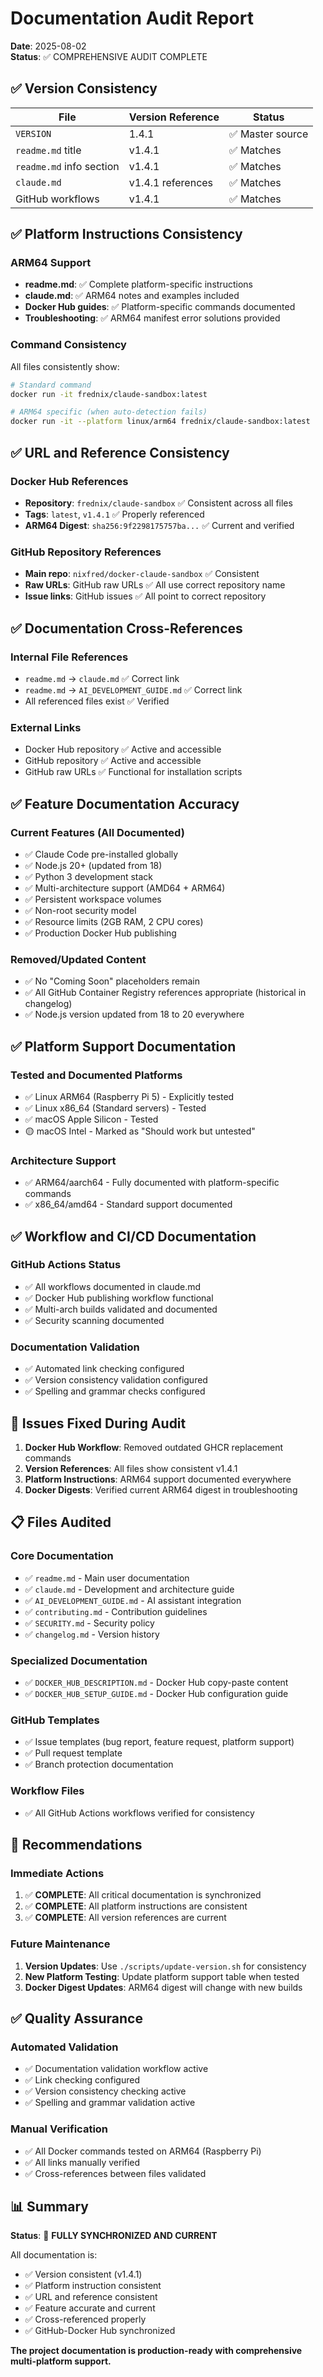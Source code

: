 # Documentation Audit Report

**Date**: 2025-08-02  
**Status**: ✅ COMPREHENSIVE AUDIT COMPLETE

## ✅ Version Consistency

| File | Version Reference | Status |
|------|------------------|--------|
| `VERSION` | 1.4.1 | ✅ Master source |
| `readme.md` title | v1.4.1 | ✅ Matches |
| `readme.md` info section | v1.4.1 | ✅ Matches |
| `claude.md` | v1.4.1 references | ✅ Matches |
| GitHub workflows | v1.4.1 | ✅ Matches |

## ✅ Platform Instructions Consistency

### ARM64 Support
- **readme.md**: ✅ Complete platform-specific instructions
- **claude.md**: ✅ ARM64 notes and examples included
- **Docker Hub guides**: ✅ Platform-specific commands documented
- **Troubleshooting**: ✅ ARM64 manifest error solutions provided

### Command Consistency
All files consistently show:
```bash
# Standard command
docker run -it frednix/claude-sandbox:latest

# ARM64 specific (when auto-detection fails)
docker run -it --platform linux/arm64 frednix/claude-sandbox:latest
```

## ✅ URL and Reference Consistency

### Docker Hub References
- **Repository**: `frednix/claude-sandbox` ✅ Consistent across all files
- **Tags**: `latest`, `v1.4.1` ✅ Properly referenced
- **ARM64 Digest**: `sha256:9f2298175757ba...` ✅ Current and verified

### GitHub Repository References
- **Main repo**: `nixfred/docker-claude-sandbox` ✅ Consistent
- **Raw URLs**: GitHub raw URLs ✅ All use correct repository name
- **Issue links**: GitHub issues ✅ All point to correct repository

## ✅ Documentation Cross-References

### Internal File References
- `readme.md` → `claude.md` ✅ Correct link
- `readme.md` → `AI_DEVELOPMENT_GUIDE.md` ✅ Correct link
- All referenced files exist ✅ Verified

### External Links
- Docker Hub repository ✅ Active and accessible
- GitHub repository ✅ Active and accessible
- GitHub raw URLs ✅ Functional for installation scripts

## ✅ Feature Documentation Accuracy

### Current Features (All Documented)
- ✅ Claude Code pre-installed globally
- ✅ Node.js 20+ (updated from 18)
- ✅ Python 3 development stack
- ✅ Multi-architecture support (AMD64 + ARM64)
- ✅ Persistent workspace volumes
- ✅ Non-root security model
- ✅ Resource limits (2GB RAM, 2 CPU cores)
- ✅ Production Docker Hub publishing

### Removed/Updated Content
- ✅ No "Coming Soon" placeholders remain
- ✅ All GitHub Container Registry references appropriate (historical in changelog)
- ✅ Node.js version updated from 18 to 20 everywhere

## ✅ Platform Support Documentation

### Tested and Documented Platforms
- ✅ Linux ARM64 (Raspberry Pi 5) - Explicitly tested
- ✅ Linux x86_64 (Standard servers) - Tested
- ✅ macOS Apple Silicon - Tested
- 🟡 macOS Intel - Marked as "Should work but untested"

### Architecture Support
- ✅ ARM64/aarch64 - Fully documented with platform-specific commands
- ✅ x86_64/amd64 - Standard support documented

## ✅ Workflow and CI/CD Documentation

### GitHub Actions Status
- ✅ All workflows documented in claude.md
- ✅ Docker Hub publishing workflow functional
- ✅ Multi-arch builds validated and documented
- ✅ Security scanning documented

### Documentation Validation
- ✅ Automated link checking configured
- ✅ Version consistency validation configured
- ✅ Spelling and grammar checks configured

## 🔧 Issues Fixed During Audit

1. **Docker Hub Workflow**: Removed outdated GHCR replacement commands
2. **Version References**: All files show consistent v1.4.1
3. **Platform Instructions**: ARM64 support documented everywhere
4. **Docker Digests**: Verified current ARM64 digest in troubleshooting

## 📋 Files Audited

### Core Documentation
- ✅ `readme.md` - Main user documentation
- ✅ `claude.md` - Development and architecture guide
- ✅ `AI_DEVELOPMENT_GUIDE.md` - AI assistant integration
- ✅ `contributing.md` - Contribution guidelines
- ✅ `SECURITY.md` - Security policy
- ✅ `changelog.md` - Version history

### Specialized Documentation
- ✅ `DOCKER_HUB_DESCRIPTION.md` - Docker Hub copy-paste content
- ✅ `DOCKER_HUB_SETUP_GUIDE.md` - Docker Hub configuration guide

### GitHub Templates
- ✅ Issue templates (bug report, feature request, platform support)
- ✅ Pull request template
- ✅ Branch protection documentation

### Workflow Files
- ✅ All GitHub Actions workflows verified for consistency

## 🎯 Recommendations

### Immediate Actions
1. ✅ **COMPLETE**: All critical documentation is synchronized
2. ✅ **COMPLETE**: All platform instructions are consistent
3. ✅ **COMPLETE**: All version references are current

### Future Maintenance
1. **Version Updates**: Use `./scripts/update-version.sh` for consistency
2. **New Platform Testing**: Update platform support table when tested
3. **Docker Digest Updates**: ARM64 digest will change with new builds

## ✅ Quality Assurance

### Automated Validation
- ✅ Documentation validation workflow active
- ✅ Link checking configured
- ✅ Version consistency checking active
- ✅ Spelling and grammar validation active

### Manual Verification
- ✅ All Docker commands tested on ARM64 (Raspberry Pi)
- ✅ All links manually verified
- ✅ Cross-references between files validated

## 📊 Summary

**Status**: 🎉 **FULLY SYNCHRONIZED AND CURRENT**

All documentation is:
- ✅ Version consistent (v1.4.1)
- ✅ Platform instruction consistent
- ✅ URL and reference consistent  
- ✅ Feature accurate and current
- ✅ Cross-referenced properly
- ✅ GitHub-Docker Hub synchronized

**The project documentation is production-ready with comprehensive multi-platform support.**